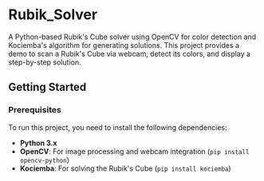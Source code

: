# Rubik_Solver

A Python-based Rubik's Cube solver using OpenCV for color detection and Kociemba's algorithm for generating solutions. This project provides a demo to scan a Rubik's Cube via webcam, detect its colors, and display a step-by-step solution.

## Getting Started

### Prerequisites

To run this project, you need to install the following dependencies:

- **Python 3.x**
- **OpenCV**: For image processing and webcam integration (`pip install opencv-python`)
- **Kociemba**: For solving the Rubik's Cube (`pip install kociemba`)

